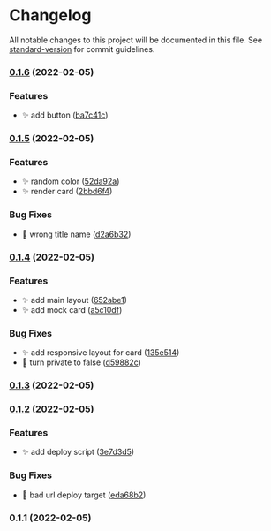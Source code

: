 # Changelog

All notable changes to this project will be documented in this file. See [standard-version](https://github.com/conventional-changelog/standard-version) for commit guidelines.

### [0.1.6](https://github.com/yeeezsh/credit-card-reminder/compare/v0.1.5...v0.1.6) (2022-02-05)


### Features

* :sparkles: add button ([ba7c41c](https://github.com/yeeezsh/credit-card-reminder/commit/ba7c41c37c06d0e35f6adf07e7df51e27b8c4ffb))

### [0.1.5](https://github.com/yeeezsh/credit-card-reminder/compare/v0.1.4...v0.1.5) (2022-02-05)


### Features

* :sparkles: random color ([52da92a](https://github.com/yeeezsh/credit-card-reminder/commit/52da92ab779c11ad1cfbedffe397ff7f136af40f))
* :sparkles: render card ([2bbd6f4](https://github.com/yeeezsh/credit-card-reminder/commit/2bbd6f46c220a491d38935ef049cc81ee22de4d0))


### Bug Fixes

* :see_no_evil: wrong title name ([d2a6b32](https://github.com/yeeezsh/credit-card-reminder/commit/d2a6b32015b282732b2fe78515a3ad13fe0b4308))

### [0.1.4](https://github.com/yeeezsh/credit-card-reminder/compare/v0.1.1...v0.1.4) (2022-02-05)


### Features

* :sparkles: add main layout ([652abe1](https://github.com/yeeezsh/credit-card-reminder/commit/652abe1e9f1eb802565b4e684c8d942a7d92d416))
* :sparkles: add mock card ([a5c10df](https://github.com/yeeezsh/credit-card-reminder/commit/a5c10df392c7bd2c8d5bda414023c26056c85902))


### Bug Fixes

* :sparkles: add responsive layout for card ([135e514](https://github.com/yeeezsh/credit-card-reminder/commit/135e51452f5853107619f36685ba2265acf33f4a))
* :wrench: turn private to false ([d59882c](https://github.com/yeeezsh/credit-card-reminder/commit/d59882cbdd5a6697168c822cf063e6a8b210390d))

### [0.1.3](https://github.com/yeeezsh/credit-card-reminder/compare/v0.1.2...v0.1.3) (2022-02-05)

### [0.1.2](https://github.com/yeeezsh/credit-card-reminder/compare/v0.1.1...v0.1.2) (2022-02-05)


### Features

* :sparkles: add deploy script ([3e7d3d5](https://github.com/yeeezsh/credit-card-reminder/commit/3e7d3d5f26540a3b9736fc865c73494eadfc60df))


### Bug Fixes

* :bug: bad url deploy target ([eda68b2](https://github.com/yeeezsh/credit-card-reminder/commit/eda68b2d3f632502a04d8e1bd1b8239dea84eb25))

### 0.1.1 (2022-02-05)
